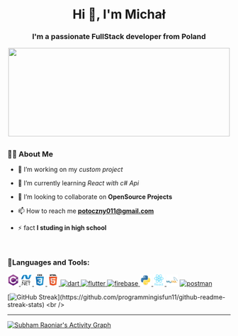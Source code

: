 <h1 align="center">Hi 👋, I'm Michał</h1>
<h3 align="center">I'm a passionate FullStack developer from Poland</h3>


<p align="left">
</p>
<p align="center">
<img align="center" src="https://c.tenor.com/Sizr7lLhJFgAAAAC/loading-now-loading.gif" width="500" height="200" />
</p>

##


<h3> 🙋‍♂️ About Me</h3>

- 🔭 I’m working on my *custom project* 

- 🌱 I’m currently learning *React with c# Api*

- 👯 I’m looking to collaborate on **OpenSource Projects**


- 📫 How to reach me **potoczny011@gmail.com**

- ⚡ fact **I studing in high school**
<br/>

<h3 align="left">🚀Languages and Tools:</h3>

<p align="left"> 
  
  <a href="https://www.w3schools.com/cs/" target="_blank" rel="noreferrer"> <img src="https://raw.githubusercontent.com/devicons/devicon/master/icons/csharp/csharp-original.svg" alt="csharp" width="26" height="26"/> </a> 
    <a href="https://dotnet.microsoft.com/" target="_blank" rel="noreferrer"> <img src="https://raw.githubusercontent.com/devicons/devicon/master/icons/dot-net/dot-net-original-wordmark.svg" alt="dotnet" width="26" height="26"/> </a> 
  <a href="https://www.w3schools.com/css/" target="_blank" rel="noreferrer"> <img src="https://raw.githubusercontent.com/devicons/devicon/master/icons/css3/css3-original-wordmark.svg" alt="css3" width="26" height="26"/> </a> 
  <a href="https://www.w3.org/html/" target="_blank" rel="noreferrer"> <img src="https://raw.githubusercontent.com/devicons/devicon/master/icons/html5/html5-original-wordmark.svg" alt="html5" width="26" height="26"/> </a> <a href="https://www.mysql.com/" target="_blank" rel="noreferrer">
    <a href="https://dart.dev" target="_blank" rel="noreferrer"> <img src="https://www.vectorlogo.zone/logos/dartlang/dartlang-icon.svg" alt="dart" width="26" height="26"/> </a> 
   <a href="https://flutter.dev" target="_blank" rel="noreferrer"> <img src="https://www.vectorlogo.zone/logos/flutterio/flutterio-icon.svg" alt="flutter" width="26" height="26"/> </a> 
    <a href="https://firebase.google.com/" target="_blank" rel="noreferrer"> <img src="https://www.vectorlogo.zone/logos/firebase/firebase-icon.svg" alt="firebase" width="26" height="26"/> </a>
  <a href="https://www.python.org" target="_blank" rel="noreferrer"> <img src="https://raw.githubusercontent.com/devicons/devicon/master/icons/python/python-original.svg" alt="python" width="26" height="26"/> </a>
  <a href="https://reactjs.org/" target="_blank" rel="noreferrer"> <img src="https://raw.githubusercontent.com/devicons/devicon/master/icons/react/react-original-wordmark.svg" alt="react" width="26" height="26"/> </a>
  <img src="https://raw.githubusercontent.com/devicons/devicon/master/icons/mysql/mysql-original-wordmark.svg" alt="mysql" width="26" height="26"/> </a> <a href="https://postman.com" target="_blank" rel="noreferrer"> <img src="https://www.vectorlogo.zone/logos/getpostman/getpostman-icon.svg" alt="postman" width="26" height="26"/> </a>   </p>
  
  


    
[![GitHub Streak](https://github-readme-stats.vercel.app/api/top-langs?username=programmingisfun11&theme=react&hide_border=true&bg_color=0D1117&show_icons=true&locale=en&layout=compact")](https://github.com/programmingisfun11/github-readme-streak-stats)
<br />

---




<a href="https://github.com/programmingisfun11/github-readme-activity-graph"><img alt="Subham Raoniar's Activity Graph" src="https://activity-graph.herokuapp.com/graph?username=programmingisfun11&bg_color=0D1117&color=5BCDEC&line=5BCDEC&point=FFFFFF&hide_border=true" /></a>
